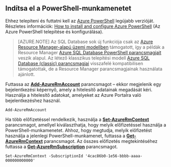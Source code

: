 
## Indítsa el a PowerShell-munkamenetet

Ehhez telepíteni és futtatni kell az [Azure PowerShell](https://msdn.microsoft.com/library/mt619274.aspx) legújabb verzióját. Részletes információk: [How to install and configure Azure PowerShell](../articles/powershell-install-configure.md) (Az Azure PowerShell telepítése és konfigurálása).


>[AZURE.NOTE] Az SQL Database sok új funkciója csak az [Azure Resource Manager-alapú üzemi modellben](../articles/resource-group-overview.md) támogatott, így a példák a Resource Manager [Azure SQL Database PowerShell parancsmagjait](https://msdn.microsoft.com/library/azure/mt574084.aspx) veszik alapul. Az létező klasszikus telepítési modell [Azure SQL Database (classic) parancsmagjai](https://msdn.microsoft.com/library/azure/dn546723.aspx) visszafelé kompatibilisen támogatottak, de a Resource Manager parancsmagjainak használata ajánlott.


Futtassa az [**Add-AzureRmAccount**](https://msdn.microsoft.com/library/mt619267.aspx) parancsmagot – ekkor megjelenik egy bejelentkezési képernyő, amely a hitelesítő adatainak megadását kéri. Használja a hitelesítő adatokat, amelyeket az Azure Portalra való bejelentkezéshez használ.

    Add-AzureRmAccount

Ha több előfizetéssel rendelkezik, használja a [**Set-AzureRmContext**](https://msdn.microsoft.com/library/mt619263.aspx) parancsmagot, amellyel kiválaszthatja, hogy melyik előfizetéssel használja a PowerShell-munkamenetet. Ahhoz, hogy megtudja, melyik előfizetést használja a jelenlegi PowerShell-munkamenet, futtassa a [**Get-AzureRmContext**](https://msdn.microsoft.com/library/mt619265.aspx) parancsmagot. Az összes előfizetés megtekintéséhez futtassa a [**Get-AzureRmSubscription**](https://msdn.microsoft.com/library/mt619284.aspx) parancsmagot.

    Set-AzureRmContext -SubscriptionId '4cac86b0-1e56-bbbb-aaaa-000000000000'


<!--HONumber=Sep16_HO4-->


